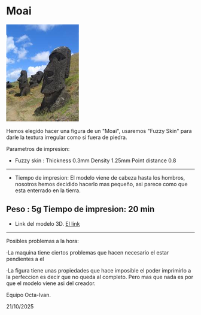 # Moai

![Moai](image.png)

Hemos elegido hacer una figura de un "Moai", usaremos "Fuzzy Skin" para darle la textura irregular como si fuera de piedra.

Parametros de impresion:

- Fuzzy skin : 
Thickness 0.3mm
Density 1.25mm
Point distance 0.8
------------------------------------------------------------
- Tiempo de impresion:
El modelo viene de cabeza hasta los hombros, nosotros hemos decidido hacerlo mas pequeño, asi parece como que esta enterrado en la tierra.

Peso : 5g
Tiempo de impresion: 20 min
------------------------------------------------------------
- Link del modelo 3D.
[El link](https://www.thingiverse.com/thing:149271)

------------------------------------------------------
Posibles problemas a la hora:

·La maquina tiene ciertos problemas que hacen necesario el estar pendientes a el

·La figura tiene unas propiedades que hace imposible el poder imprimirlo a la perfeccion es decir que no queda al completo. Pero mas que nada es por que el modelo viene asi del creador.

Equipo Octa-Ivan.

21/10/2025